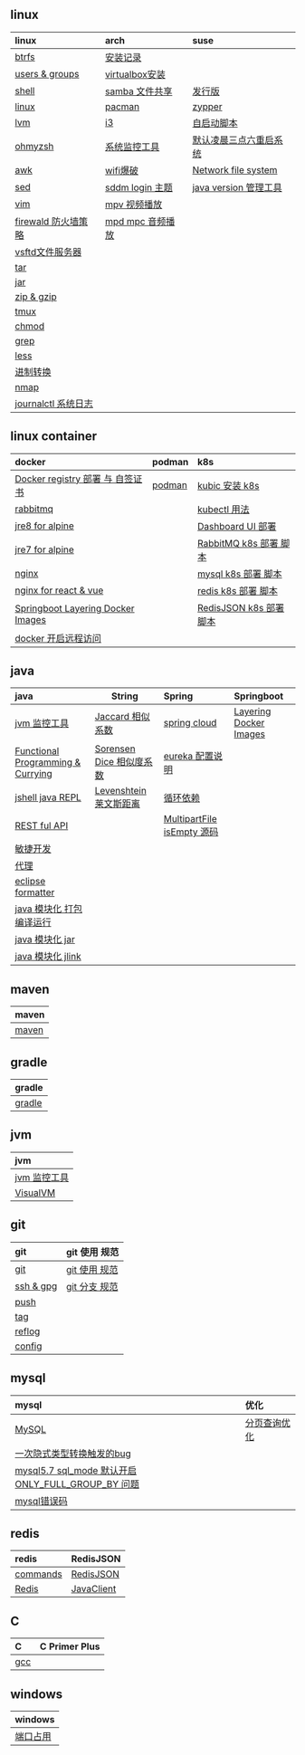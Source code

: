 <script type="text/javascript">
    let startTime=new Date('2021/12/18 20:53:00');
    function getTime()
    {
        const ms = Math.floor((new Date() - startTime));
        const d = Math.floor(ms / 86400000);
        const h = Math.floor((ms-d*86400000) / 3600000);
        const m = Math.floor((ms-d*86400000-h*3600000) / 60000);
        const s = Math.floor((ms-d*86400000-h*3600000-m*60000) / 1000);

        const daysText=d.toString()+' days,';
        let hoursText="";
        let minutesText="";
        if(h>0)
            hoursText=h.toString()+' hours,';
        if(m>0)
            minutesText=m.toString()+' minutes and ';
        document.getElementById("time").innerHTML=daysText+hoursText+minutesText+s.toString()+' seconds have passed';
    }
    setInterval(getTime,1000);
</script>

<div id='time' style="text-align: center;font-size: 40px;color: cyan;"></div>

## linux

| **linux**                                          | **arch**                                   | **suse**                                         |
| :------------------------------------------------- | :----------------------------------------- | :----------------------------------------------- |
| [btrfs](linux/btrfs.md)                            | [安装记录](linux/arch/install.md)          |                                                  |
| [users & groups](linux/user.md)                    | [virtualbox安装](linux/arch/virtualbox.md) |                                                  |
| [shell](linux/shell.md)                            | [samba 文件共享](linux/arch/samba.md)      | [发行版](linux/suse/microos.md)                  |
| [linux](linux/linux.md)                            | [pacman](linux/arch/pacman.md)             | [zypper](linux/suse/zypper.md)                   |
| [lvm](linux/tools/lvm.md)                          | [i3](linux/arch/i3.md)                     | [自启动脚本](linux/suse/init.md)                 |
| [ohmyzsh](linux/tools/ohmyzsh.md)                  | [系统监控工具](linux/arch/monitor.md)      | [默认凌晨三点六重启系统](linux/suse/rebootmg.md) |
| [awk](linux/tools/awk.md)                          | [wifi爆破](linux/arch/aircrack-ng.md)      | [Network file system](linux/suse/nfs.md)         |
| [sed](linux/tools/sed.md)                          | [sddm login 主题](linux/arch/sddm.md)      | [java version 管理工具](linux/suse/java.md)      |
| [vim](linux/tools/vim.md)                          | [mpv 视频播放](linux/arch/mpv.md)          |                                                  |
| [firewald 防火墙策略](linux/tools/firewall-cmd.md) | [mpd mpc 音频播放](linux/arch/mpd.md)      |                                                  |
| [vsftd文件服务器](linux/tools/vsftpd.md)           |                                            |                                                  |
| [tar](linux/tools/tar.md)                          |                                            |                                                  |
| [jar](linux/tools/jar.md)                          |                                            |                                                  |
| [zip & gzip](linux/tools/zip.md)                   |                                            |                                                  |
| [tmux](linux/tools/tmux.md)                        |                                            |                                                  |
| [chmod](linux/tools/chmod.md)                      |                                            |                                                  |
| [grep](linux/tools/grep.md)                        |                                            |                                                  |
| [less](linux/tools/less.md)                        |                                            |                                                  |
| [进制转换](linux/decimal.md)                       |                                            |                                                  |
| [nmap](linux/tools/nmap.md)                              |                                            |                                                  |
| [journalctl 系统日志](linux/tools/journalctl.md)   |                                            |                                                  |

## linux container

| **docker**                                                         | **podman**                           | **k8s**                                              |
| :----------------------------------------------------------------- | :----------------------------------- | :--------------------------------------------------- |
| [Docker registry 部署 与 自签证书](linux/lxc/registry/registry.md) | [podman](linux/lxc/podman/podman.md) | [kubic 安装 k8s](linux/lxc/k8s/kubic.md)             |
| [rabbitmq](linux/lxc/docker/rabbitmq.md)                           |                                      | [kubectl 用法](linux/lxc/k8s/kubectl.md)             |
| [jre8 for alpine](linux/lxc/jre8/jre84alpine.md)                   |                                      | [Dashboard UI 部署](linux/lxc/k8s/dashbord-ui.md)    |
| [jre7 for alpine](linux/lxc/jre7/jre74alpine.md)                   |                                      | [RabbitMQ k8s 部署 脚本](linux/lxc/k8s/rabbitmq.md)  |
| [nginx](linux/lxc/docker/nginx.md)                                 |                                      | [mysql k8s 部署 脚本](linux/lxc/k8s/mysql.yaml)      |
| [nginx for react & vue](linux/lxc/nginx/nginx4js.md)               |                                      | [redis k8s 部署 脚本](linux/lxc/k8s/redis.yaml)      |
| [Springboot Layering Docker Images](java/spring/boot/layer.md)     |                                      | [RedisJSON k8s 部署 脚本](linux/lxc/k8s/rejson.yaml) |
| [docker 开启远程访问](linux/lxc/docker/docker.md)                  |                                      |                                                      |

## java

| **java**                                                | **String**                                           | **Spring**                                                 | **Springboot**                                      |
| :------------------------------------------------------ | ---------------------------------------------------- | :--------------------------------------------------------- | :-------------------------------------------------- |
| [jvm 监控工具](jvm/tools.md)                            | [Jaccard 相似系数](java/string/Jaccard.md)           | [spring cloud](java/spring/cloud/springcloud.md)           | [Layering Docker Images](java/spring/boot/layer.md) |
| [Functional Programming & Currying](java/functional.md) | [Sorensen Dice 相似度系数](java/string/dice.md)      | [eureka 配置说明](java/spring/cloud/eureka.md)             |                                                     |
| [jshell java REPL](java/jshell.md)                      | [Levenshtein 莱文斯距离](java/string/Levenshtein.md) | [循环依赖](java/spring/cyclic-dependencies.md)             |                                                     |
| [REST ful API](java/RESTfulAPI.md)                      |                                                      | [MultipartFile isEmpty 源码](java/spring/MultipartFile.md) |                                                     |
| [敏捷开发](java/TDD.md)                                 |                                                      |                                                            |                                                     |
| [代理](java/proxy.md)                                   |                                                      |                                                            |                                                     |
| [eclipse formatter](java/eclipse-codestyle.xml)         |                                                      |                                                            |                                                     |
| [java 模块化 打包编译运行](java/java.md)                |                                                      |                                                            |                                                     |
| [java 模块化 jar](java/jar.md)                          |                                                      |                                                            |                                                     |
| [java 模块化 jlink](java/jlink.md)                      |                                                      |                                                            |                                                     |

## maven

| **maven**            |
| :------------------- |
| [maven](java/mvn.md) |

## gradle

| **gradle**                 |
| :------------------------- |
| [gradle](gradle/gradle.md) |

## jvm

| **jvm**                      |
| :--------------------------- |
| [jvm 监控工具](jvm/tools.md) |
| [VisualVM](jvm/visualvm.md)  |



## git

| **git**                     | **git 使用 规范**                |
| :-------------------------- | :------------------------------- |
| [git](git/git.md)           | [git 使用 规范](git/standard.md) |
| [ssh & gpg](git/ssh_gpg.md) | [git 分支 规范](git/standard.md) |
| [push](git/git_push.md)     |                                  |
| [tag](git/git_tag.md)       |                                  |
| [reflog](git/git_reflog.md) |                                  |
| [config](git/git_config.md) |                                  |


## mysql

| **mysql**                                                                         | **优化**                       |
| :-------------------------------------------------------------------------------- | :----------------------------- |
| [MySQL](mysql/database.md)                                                        | [分页查询优化](mysql/delay.md) |
| [一次隐式类型转换触发的bug](mysql/type-conversion.md)                             |                                |
| [mysql5.7 sql_mode 默认开启 ONLY_FULL_GROUP_BY 问题](mysql/ONLY_FULL_GROUP_BY.md) |                                |
| [mysql错误码](mysql/errorCode.md)                                                 |                                |

## redis

| **redis**                     | **RedisJSON**                  |
| :---------------------------- | :----------------------------- |
| [commands](redis/commands.md) | [RedisJSON](redis/rejson.md)   |
| [Redis](redis/redis.md)       | [JavaClient](redis/Jrejson.md) |

## C

| **C**           | **C Primer Plus** |
| :-------------- | :---------------- |
| [gcc](c/gcc.md) |                   |

## windows

| **windows**                 |
| :-------------------------- |
| [端口占用](windows/port.md) |